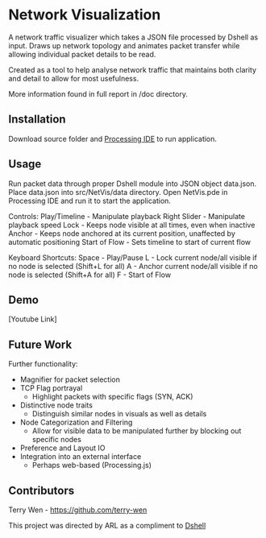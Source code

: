 # Network Visualization

A network traffic visualizer which takes a JSON file processed by Dshell as input. Draws up network topology and animates packet transfer while allowing individual packet details to be read.

Created as a tool to help analyse network traffic that maintains both clarity and detail to allow for most usefulness.

More information found in full report in /doc directory.

## Installation

Download source folder and [Processing IDE](https://processing.org/download) to run application.

## Usage

Run packet data through proper Dshell module into JSON object data.json. Place data.json into src/NetVis/data directory. Open NetVis.pde in Processing IDE and run it to start the application.

Controls:
Play/Timeline - Manipulate playback
Right Slider - Manipulate playback speed
Lock - Keeps node visible at all times, even when inactive
Anchor - Keeps node anchored at its current position, unaffected by automatic positioning
Start of Flow - Sets timeline to start of current flow

Keyboard Shortcuts:
Space - Play/Pause
L - Lock current node/all visible if no node is selected (Shift+L for all)
A - Anchor current node/all visible if no node is selected (Shift+A for all)
F - Start of Flow

## Demo

[Youtube Link]

## Future Work

Further functionality:
* Magnifier for packet selection
* TCP Flag portrayal
	* Highlight packets with specific flags (SYN, ACK)
* Distinctive node traits
	* Distinguish similar nodes in visuals as well as details
* Node Categorization and Filtering
	* Allow for visible data to be manipulated further by blocking out specific nodes
* Preference and Layout IO
* Integration into an external interface
	* Perhaps web-based (Processing.js)

## Contributors
Terry Wen - https://github.com/terry-wen

This project was directed by ARL as a compliment to [Dshell](https://github.com/USArmyResearchLab/Dshell)


	